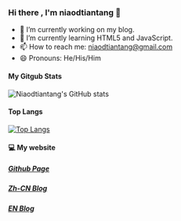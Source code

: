 ### Hi there , I'm niaodtiantang 👋

- 🔭 I’m currently working on my blog.
- 🌱 I’m currently learning HTML5 and JavaScript.
- 📫 How to reach me: [niaodtiantang@gmail.com](mailto:niaodtiantang@gmail.com)
- 😄 Pronouns: He/His/Him
<!--
**niaodtiantang/niaodtiantang** is a ✨ _special_ ✨ repository because its `README.md` (this file) appears on your GitHub profile.

Here are some ideas to get you started:

- 🔭 I’m currently working on ...
- 🌱 I’m currently learning ...
- 👯 I’m looking to collaborate on ...
- 🤔 I’m looking for help with ...
- 💬 Ask me about ...
- 📫 How to reach me: ...
- 😄 Pronouns: ...
- ⚡ Fun fact: ...
-->
#### My Gitgub Stats
![Niaodtiantang's GitHub stats](https://github-readme-stats.api.niaodtiantang.com/api?username=niaodtiantang&show_icons=true&theme=dark)
#### Top Langs
[![Top Langs](https://github-readme-stats.api.niaodtiantang.com/api/top-langs/?username=niaodtiantang)](https://github.com/anuraghazra/github-readme-stats)
#### 💻 My website
##### [Github Page](https://niaodtiantang.github.io)
##### [Zh-CN Blog](https://niaodtiantang.com)
##### [EN Blog](https://i.niaodtiantang.com/en)
